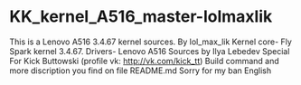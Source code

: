 # KK_kernel_A516_master-lolmaxlik
This is a Lenovo A516 3.4.67 kernel sources. By lol_max_lik
Kernel core- Fly Spark kernel 3.4.67. Drivers- Lenovo A516
Sources by Ilya Lebedev
Special For Kick Buttowski (profile vk: http://vk.com/kick_tt)
Build command and more discription you find on file README.md
Sorry for my ban English
